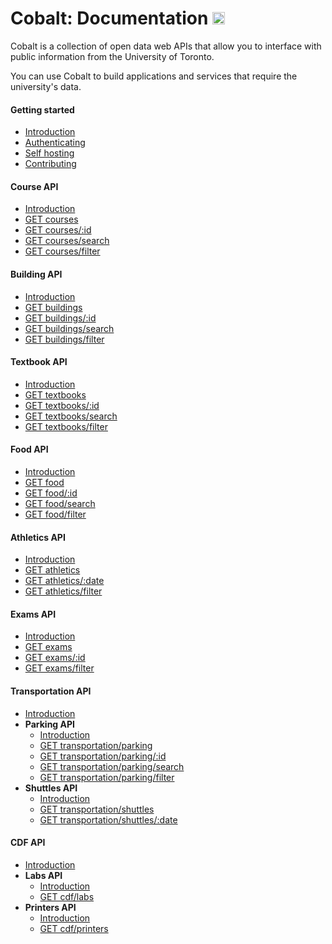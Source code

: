 # Cobalt: Documentation [<img src="https://cobalt.qas.im/assets/img/favicon/favicon-96x96.png" width="20" height="20" />](https://cobalt.qas.im/documentation)

Cobalt is a collection of open data web APIs that allow you to interface with public information from the University of Toronto.

You can use Cobalt to build applications and services that require the university's data.

#### Getting started

* [Introduction](./getting-started/README.md)
* [Authenticating](./getting-started/authenticating.md)
* [Self hosting](./getting-started/self-hosting.md)
* [Contributing](./getting-started/contributing.md)

#### Course API

* [Introduction](./endpoints/courses/README.md)
* [GET courses](./endpoints/courses/list.md)
* [GET courses/:id](./endpoints/courses/show.md)
* [GET courses/search](./endpoints/courses/search.md)
* [GET courses/filter](./endpoints/courses/filter.md)

#### Building API

* [Introduction](./endpoints/buildings/README.md)
* [GET buildings](./endpoints/buildings/list.md)
* [GET buildings/:id](./endpoints/buildings/show.md)
* [GET buildings/search](./endpoints/buildings/search.md)
* [GET buildings/filter](./endpoints/buildings/filter.md)

#### Textbook API

* [Introduction](./endpoints/textbooks/README.md)
* [GET textbooks](./endpoints/textbooks/list.md)
* [GET textbooks/:id](./endpoints/textbooks/show.md)
* [GET textbooks/search](./endpoints/textbooks/search.md)
* [GET textbooks/filter](./endpoints/textbooks/filter.md)

#### Food API

* [Introduction](./endpoints/food/README.md)
* [GET food](./endpoints/food/list.md)
* [GET food/:id](./endpoints/food/show.md)
* [GET food/search](./endpoints/food/search.md)
* [GET food/filter](./endpoints/food/filter.md)

#### Athletics API

* [Introduction](./endpoints/athletics/README.md)
* [GET athletics](./endpoints/athletics/list.md)
* [GET athletics/:date](./endpoints/athletics/show.md)
* [GET athletics/filter](./endpoints/athletics/filter.md)

#### Exams API

* [Introduction](./endpoints/exams/README.md)
* [GET exams](./endpoints/exams/list.md)
* [GET exams/:id](./endpoints/exams/show.md)
* [GET exams/filter](./endpoints/exams/filter.md)

#### Transportation API

* [Introduction](./endpoints/transportation/README.md)
* **Parking API**
  * [Introduction](./endpoints/transportation/parking/README.md)
  * [GET transportation/parking](./endpoints/transportation/parking/list.md)
  * [GET transportation/parking/:id](./endpoints/transportation/parking/show.md)
  * [GET transportation/parking/search](./endpoints/transportation/parking/search.md)
  * [GET transportation/parking/filter](./endpoints/transportation/parking/filter.md)
* **Shuttles API**
  * [Introduction](./endpoints/transportation/shuttles/README.md)
  * [GET transportation/shuttles](./endpoints/transportation/shuttles/list.md)
  * [GET transportation/shuttles/:date](./endpoints/transportation/shuttles/show.md)

#### CDF API

* [Introduction](./endpoints/cdf/README.md)
* **Labs API**
  * [Introduction](./endpoints/cdf/labs/README.md)
  * [GET cdf/labs](./endpoints/cdf/labs/list.md)
* **Printers API**
  * [Introduction](./endpoints/cdf/printers/README.md)
  * [GET cdf/printers](./endpoints/cdf/printers/list.md)
